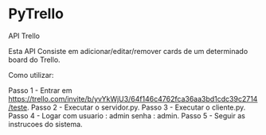 # PyTrello
API Trello

Esta API Consiste em adicionar/editar/remover cards de um determinado board do Trello.

Como utilizar:

Passo 1 - Entrar em https://trello.com/invite/b/yvYkWjU3/64f146c4762fca36aa3bd1cdc39c2714/teste.
Passo 2 - Executar o servidor.py.
Passo 3 - Executar o cliente.py.
Passo 4 - Logar com usuario : admin senha : admin.
Passo 5 - Seguir as instrucoes do sistema.
